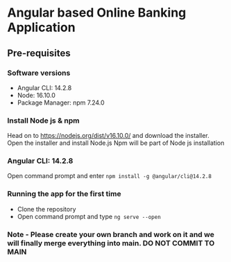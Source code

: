 # Angular based Online Banking Application

## Pre-requisites

### Software versions

- Angular CLI: 14.2.8
- Node: 16.10.0
- Package Manager: npm 7.24.0

### Install Node js & npm

Head on to <https://nodejs.org/dist/v16.10.0/> and download the installer.
Open the installer and install Node.js
Npm will be part of Node js installation

### Angular CLI: 14.2.8

Open command prompt and enter
`npm install -g @angular/cli@14.2.8`

### Running the app for the first time

- Clone the repository
- Open command prompt and type `ng serve --open`

### Note - Please create your own branch and work on it and we will finally merge everything into main. DO NOT COMMIT TO MAIN
